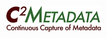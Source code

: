 ![alt text](https://github.com/ICPSR/C2Metadata/blob/master/c2m-icon.png "Continuous Capture of Metadata")
